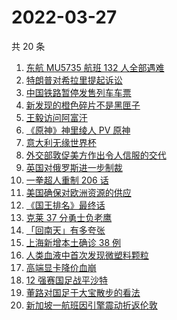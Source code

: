 # 2022-03-27

共 20 条

<!-- BEGIN ZHIHUSEARCH -->
<!-- 最后更新时间 Sun Mar 27 2022 03:09:52 GMT+0800 (China Standard Time) -->
1. [东航 MU5735 航班 132 人全部遇难](https://www.zhihu.com/search?q=东航)
1. [特朗普对希拉里提起诉讼](https://www.zhihu.com/search?q=特朗普对希拉里提起诉讼)
1. [中国铁路暂停发售列车车票](https://www.zhihu.com/search?q=暂停发售车票)
1. [新发现的橙色碎片不是黑匣子](https://www.zhihu.com/search?q=黑匣子)
1. [王毅访问阿富汗](https://www.zhihu.com/search?q=王毅访问阿富汗)
1. [《原神》神里绫人 PV 原神](https://www.zhihu.com/search?q=原神)
1. [意大利无缘世界杯](https://www.zhihu.com/search?q=意大利无缘世界杯)
1. [外交部敦促美方作出令人信服的交代](https://www.zhihu.com/search?q=外交部敦促美方)
1. [英国对俄罗斯进一步制裁](https://www.zhihu.com/search?q=英国对俄罗斯进一步制裁)
1. [一拳超人重制 206 话](https://www.zhihu.com/search?q=一拳超人)
1. [美国确保对欧洲资源的供应](https://www.zhihu.com/search?q=美国供应)
1. [《国王排名》最终话](https://www.zhihu.com/search?q=国王排名)
1. [克莱 37 分勇士负老鹰](https://www.zhihu.com/search?q=勇士)
1. [「回南天」有多夸张](https://www.zhihu.com/search?q=回南天)
1. [上海新增本土确诊 38 例](https://www.zhihu.com/search?q=上海新增)
1. [人类血液中首次发现微塑料颗粒](https://www.zhihu.com/search?q=微塑料)
1. [高端显卡降价血崩](https://www.zhihu.com/search?q=显卡降价)
1. [12 强赛国足战平沙特](https://www.zhihu.com/search?q=国足)
1. [董路对国足于大宝散步的看法](https://www.zhihu.com/search?q=董路)
1. [新加坡一航班因引擎震动折返伦敦](https://www.zhihu.com/search?q=新加坡航班)
<!-- END ZHIHUSEARCH -->
